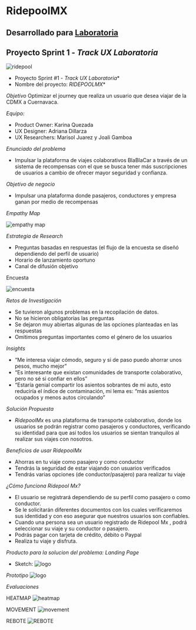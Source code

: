 # RidepoolMX
## Desarrollado para [Laboratoria](https://http://laboratoria.la/)

##  Proyecto Sprint 1 - *Track UX Laboratoria*

![ridepool](https://user-images.githubusercontent.com/31967563/38890424-faa3533c-4246-11e8-8fa7-2a465fb9967e.png)

* Proyecto Sprint #1 - *Track UX Laboratoria**
* Nombre del proyecto: *RIDEPOOLMX**


*Objetivo*
Optimizar el journey que realiza un usuario que desea viajar de la CDMX a Cuernavaca.

*Equipo:*
+ Product Owner: Karina Quezada
+ UX Designer: Adriana Dillarza
+ UX Researchers: Marisol Juarez y Joali Gamboa

*Enunciado del problema*

+ Impulsar la plataforma de viajes colaborativos BlaBlaCar a través de un sistema de recompensas con el que se busca tener más suscripciones de usuarios a cambio de ofrecer mayor seguridad y confianza.

*Objetivo de negocio*

+ Impulsar una plataforma donde pasajeros, conductores y empresa ganan por medio de recompensas

*Empathy Map*

![empathy map](images/mapa.png)

*Estrategia de Research*

+ Preguntas basadas en respuestas (el flujo de la encuesta se diseñó  dependiendo del perfil de usuario)
+ Horario de lanzamiento oportuno
+ Canal de difusión objetivo

Encuesta

![encuesta](images/encuesta.png)

*Retos de Investigación*

+ Se tuvieron algunos problemas en la recopilación de datos.
+ No se hicieron obligatorias las preguntas
+ Se dejaron muy abiertas algunas de las opciones planteadas en las respuestas
+ Omitimos preguntas importantes como el género de los usuarios

*Insights*

+ “Me interesa viajar cómodo, seguro y si de paso puedo ahorrar unos pesos, mucho mejor”
+ “Es interesante que existan comunidades de transporte colaborativo, pero no sé si confiar en ellos”
+ “Estaría genial compartir los asientos sobrantes de mi auto, esto reduciría el índice de contaminación, mi lema es: “más asientos ocupados y menos autos circulando”

*Solución Propuesta*

+  *RidepoolMx* es una plataforma de transporte colaborativo, donde los usuarios se podrán registrar como pasajeros y conductores, verificando  su identidad para que así todos los usuarios se sientan tranquilos al realizar sus viajes con nosotros.

*Beneficios de usar RidepoolMx*

+ Ahorras en tu viaje como pasajero y como conductor
+ Tendrás la seguridad de estar viajando con usuarios verificados
+ Tendrás varias opciones (de conductor/pasajero) para realizar tu viaje

*¿Cómo funciona Ridepool Mx?*

+ El usuario se registrará dependiendo de su perfil como pasajero o como conductor.
+ Se le solicitarán diferentes documentos con los cuales verificaremos sus identidad y con eso asegurar que nuestros usuarios son confiables.
+ Cuando una persona sea un usuario registrado de Ridepool Mx , podrá seleccionar su viaje y su conductor o pasajero.
+ Podrás pagar con tarjeta de crédito, débito o Paypal
+ Realiza tu viaje y disfruta.

*Producto para la solucion del problema: Landing Page*
+ Sketch:
![logo](images/wireframe.jpg)

*Prototipo*
![logo](images/sketch.png)

*Evaluaciones*

HEATMAP
![heatmap](images/heatmap.jpg)

MOVEMENT
![movement](images/movement.jpg)

REBOTE
![REBOTE](images/rebote.png)

